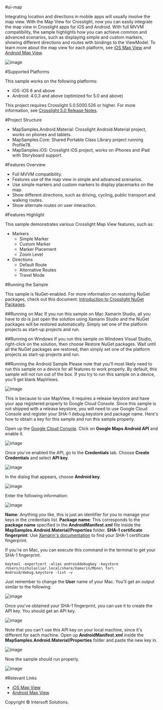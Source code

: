 #ui-map

Integrating location and directions in mobile apps will usually involve the map view. With the Map View for Crosslight, now you can easily integrate the map view in Crosslight apps for iOS and Android. With full MVVM compatibility, the sample highlights how you can achieve common and advanced scenarios, such as displaying simple and custom markers, showing different directions and routes with bindings to the ViewModel. To learn more about the map view for each platform, see [iOS Map View](http://developer.intersoftsolutions.com/display/crosslight/iOS+Map+View) and [Android Map View](http://developer.intersoftsolutions.com/display/crosslight/Android+Map+View).

![image](http://developer.intersoftsolutions.com/download/attachments/16191476/map.png?version=2&modificationDate=1456976851841&api=v2)

#Supported Platforms

This sample works on the following platforms:

* iOS: iOS 8 and above
* Android: 4.0.3 and above (optimized for 5.0 and above)

This project requires Crosslight 5.0.5000.526 or higher. For more information, see [Crosslight 5.0 Release Notes](http://developer.intersoftsolutions.com/display/crosslight/Crosslight+5.0+Release+Notes).

#Project Structure

* MapSamples.Android.Material: Crosslight Android.Material project, works on phones and tablets.
* MapSamples.Core: Shared Portable Class Library project running Profile78.
* MapSamples.iOS: Crosslight iOS project, works on iPhones and iPad with Storyboard support.

#Features Overview

* Full MVVM compatibility.
* Features use of the map view in simple and advanced scenarios.
* Use simple markers and custom markers to display placemarks on the map.
* Show different directions, such as driving, cycling, public transport and walking routes.
* Show alternate routes on user interaction.

#Features Highlight

This sample demonstrates various Crosslight Map View features, such as:

* Markers
	* Simple Marker
	* Custom Marker
	* Marker Placement
	* Zoom Level
* Directions
	* Default Route
	* Alternative Routes
	* Travel Mode

#Running the Sample

This sample is NuGet-enabled. For more information on restoring NuGet packages, check out this document: [Introduction to Crosslight NuGet Packages](http://developer.intersoftsolutions.com/display/crosslight/Introduction+to+Crosslight+NuGet+Packages#IntroductiontoCrosslightNuGetPackages-RestoringCrosslightPackages).

##Running on Mac
If you run this sample on Mac Xamarin Studio, all you have to do is just open the solution using Xamarin Studio and the NuGet packages will be restored automatically. Simply set one of the platform projects as start-up projects and run.

##Running on Windows
If you run this sample on Windows Visual Studio, right-click on the solution, then choose Restore NuGet packages. Wait until all the NuGet packages are restored, then simply set one of the platform projects as start-up projects and run.

##Running the Android Sample
Please note that you'll most likely need to run this sample on a device for all features to work properly. By default, this sample will not run out of the box. If you try to run this sample on a device, you'll get blank MapViews. 

![image](http://developer.intersoftsolutions.com/download/attachments/16191476/20160217-093348.png?version=1&modificationDate=1455676435856&api=v2)

This is because to use MapView, it requires a release keystore and have your app registered properly to Google Cloud Console. Since this sample is not shipped with a release keystore, you will need to use Google Cloud Console and register your SHA-1 debug.keystore and package name. Here's how to obtain a key for this sample and run this sample properly.

Open up the [Google Cloud Console](https://console.developers.google.com/). Click on **Google Maps Android API** and enable it.

![image](http://developer.intersoftsolutions.com/download/attachments/16191476/Screen%20Shot%202016-02-17%20at%209.35.24%20AM.png?version=1&modificationDate=1455676557228&api=v2)

Once you've enabled the API, go to the **Credentials** tab. Choose **Create Credentials** and select **API key**.

![image](http://developer.intersoftsolutions.com/download/attachments/16191476/Screen%20Shot%202016-02-17%20at%209.38.57%20AM.png?version=1&modificationDate=1455676770268&api=v2)

In the dialog that appears, choose **Android key**.

![image](http://developer.intersoftsolutions.com/download/attachments/16191476/Screen%20Shot%202016-02-17%20at%209.39.56%20AM.png?version=1&modificationDate=1455676832088&api=v2)

Enter the following information:

![image](http://developer.intersoftsolutions.com/download/attachments/16191476/Screen%20Shot%202016-02-17%20at%209.43.30%20AM.png?version=1&modificationDate=1455677027845&api=v2)

**Name**: Anything you like, this is just an identifier for you to manage your keys in the credentials list.
**Package name**: This corresponds to the **package name** specified in the **AndroidManifest.xml** file inside the **MapSamples.Android.Material/Properties** folder.
**SHA-1 certificate fingerprint**: Use [Xamarin's documentation](https://developer.xamarin.com/guides/android/deployment,_testing,_and_metrics/MD5_SHA1/) to find your SHA-1 certificate fingerprint. 

If you're on Mac, you can execute this command in the terminal to get your SHA-1 fingerprint.

`keytool -exportcert -alias androiddebugkey -keystore /Users/nicholaslie/.local/share/Xamarin/Mono\ for\ Android/debug.keystore -list -v`

Just remember to change the **User** name of your Mac. You'll get an output similar to the following.

![image](http://developer.intersoftsolutions.com/download/attachments/16191476/Screen%20Shot%202016-02-17%20at%209.47.31%20AM.png?version=1&modificationDate=1455677257148&api=v2)

Once you've obtained your SHA-1 fingerprint, you can use it to create the API key. 
You should get an API key.

![image](http://developer.intersoftsolutions.com/download/attachments/16191476/Screen%20Shot%202016-02-17%20at%209.52.45%20AM.png?version=1&modificationDate=1455677597185&api=v2)

Note that you can't use this API key on your local machine, since it's different for each machine. Open up **AndroidManifest.xml** inside the **MapSamples.Android.Material/Properties** folder and paste the new key in.

![image](http://developer.intersoftsolutions.com/download/attachments/16191476/Screen%20Shot%202016-02-17%20at%209.54.32%20AM.png?version=1&modificationDate=1455677714547&api=v2)

Now the sample should run properly.

![image](http://developer.intersoftsolutions.com/download/attachments/16191476/20160217-095856.png?version=1&modificationDate=1455677981727&api=v2)


#Relevant Links

* [iOS Map View](http://developer.intersoftsolutions.com/display/crosslight/iOS+Map+View)
* [Android Map View](http://developer.intersoftsolutions.com/display/crosslight/Android+Map+View)


Copyright © Intersoft Solutions.